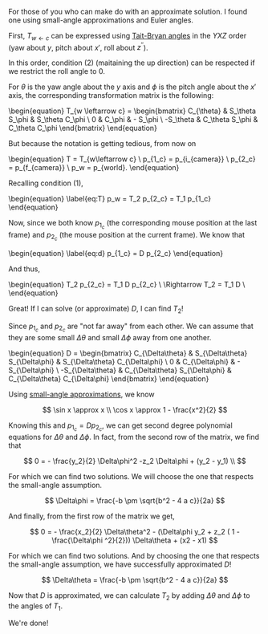 For those of you who can make do with an approximate solution. I found
one using small-angle approximations and Euler angles.

First, $T_{w \leftarrow c}$ can be expressed using [Tait-Bryan angles][1] in the
$YXZ$ order (yaw about $y$, pitch about $x'$, roll about $z^{\prime\prime}$).

In this order, condition (2) (maitaining the up direction) can be respected if we
restrict the roll angle to $0$.

For $\theta$ is the yaw angle about the $y$ axis and $\phi$ is the pitch angle
about the $x'$ axis, the corresponding transformation matrix is the following:

\begin{equation}
T_{w \leftarrow c} =
\begin{bmatrix}
  C_{\theta} & S_\theta S_\phi & S_\theta C_\phi \\
  0          & C_\phi          & - S_\phi        \\
  -S_\theta  & C_\theta S_\phi & C_\theta C_\phi
\end{bmatrix}
\end{equation}

But because the notation is getting tedious, from now on

\begin{equation}
T       = T_{w\leftarrow c} \\
p_{1_c} = p_{i_{camera}}    \\
p_{2_c} = p_{f_{camera}}    \\
p_w     = p_{world}.
\end{equation}

Recalling condition (1),

\begin{equation} \label{eq:T}
p_w = T_2 p_{2_c} = T_1 p_{1_c}
\end{equation}

Now, since we both know $p_{1_c}$ (the corresponding mouse position at the last
frame) and $p_{2_c}$ (the mouse position at the current frame). We know that

\begin{equation} \label{eq:d}
p_{1_c} = D p_{2_c}
\end{equation}

And thus,

\begin{equation}
T_2 p_{2_c} = T_1 D p_{2_c} \\
\Rightarrow T_2 = T_1 D \\
\end{equation}

Great! If I can solve (or approximate) $D$, I can find $T_2$!

Since $p_{1_c}$ and $p_{2_c}$ are "not far away" from each other. We can assume
that they are some small $\Delta \theta$ and small $\Delta \phi$ away from one
another.

\begin{equation}
D =
\begin{bmatrix}
  C_{\Delta\theta}  & S_{\Delta\theta} S_{\Delta\phi} & S_{\Delta\theta} C_{\Delta\phi} \\
  0                 & C_{\Delta\phi}                  & - S_{\Delta\phi}                \\
  -S_{\Delta\theta} & C_{\Delta\theta} S_{\Delta\phi} & C_{\Delta\theta} C_{\Delta\phi}
\end{bmatrix}
\end{equation}

Using [small-angle approximations][2], we know

$$
\sin x \approx x \\
\cos x \approx 1 - \frac{x^2}{2}
$$

Knowing this and $p_{1_c} = D p_{2_c}$, we can get second degree polynomial
equations for $\Delta\theta$ and $\Delta\phi$. In fact, from the second row of
the matrix, we find that

$$
0 = - \frac{y_2}{2} \Delta\phi^2 -z_2 \Delta\phi + (y_2 - y_1) \\
$$

For which we can find two solutions. We will choose the one that respects the
small-angle assumption.

$$
\Delta\phi = \frac{-b \pm \sqrt{b^2 - 4 a c}}{2a} 
$$

And finally, from the first row of the matrix we get,

$$
0 = - \frac{x_2}{2} \Delta\theta^2 - (\Delta\phi y_2 + z_2 ( 1 - \frac{\Delta\phi ^2}{2})) \Delta\theta + (x2 - x1)
$$

For which we can find two solutions. And by choosing the one that respects the
small-angle assumption, we have successfully approximated $D$!

$$
\Delta\theta = \frac{-b \pm \sqrt{b^2 - 4 a c}}{2a} 
$$

Now that $D$ is approximated, we can calculate $T_2$ by adding $\Delta\theta$
and $\Delta\phi$ to the angles of $T_1$.

We're done!

[1]: https://en.wikipedia.org/wiki/Euler_angles#Rotation_matrix
[2]: https://en.wikipedia.org/wiki/Small-angle_approximation
